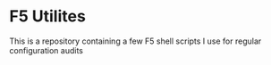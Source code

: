 # F5 Utilites

This is a repository containing a few F5 shell scripts I use for regular configuration audits